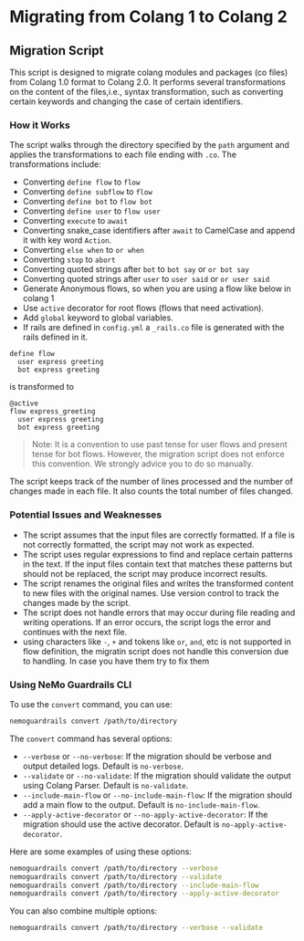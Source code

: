 # Migrating from Colang 1 to Colang 2

## Migration Script

This script is designed to migrate colang modules and packages (co files) from Colang 1.0 format to Colang 2.0. It performs several transformations on the content of the files,i.e., syntax transformation, such as converting certain keywords and changing the case of certain identifiers.

### How it Works

The script walks through the directory specified by the `path` argument and applies the transformations to each file ending with `.co`. The transformations include:

- Converting `define flow` to `flow`
- Converting `define subflow` to `flow`
- Converting `define bot` to `flow bot`
- Converting `define user` to `flow user`
- Converting `execute` to `await`
- Converting snake_case identifiers after `await` to CamelCase and append it with key word `Action`.
- Converting `else when` to `or when`
- Converting `stop` to `abort`
- Converting quoted strings after `bot` to `bot say` or `or bot say`
- Converting quoted strings after `user` to `user said` or `or user said`
- Generate Anonymous flows, so when you are using a flow like below in colang 1
- Use `active` decorator for root flows (flows that need activation).
- Add `global` keyword to global variables.
- If rails are defined in `config.yml` a `_rails.co` file is generated with the rails defined in it.

```co
define flow
  user express greeting
  bot express greeting
```

is transformed to

```co
@active
flow express_greeting
  user express greeting
  bot express greeting
```

> Note: It is a convention to use past tense for user flows and present tense for bot flows. However, the migration script does not enforce this convention. We strongly advice you to do so manually.

The script keeps track of the number of lines processed and the number of changes made in each file. It also counts the total number of files changed.

### Potential Issues and Weaknesses

- The script assumes that the input files are correctly formatted. If a file is not correctly formatted, the script may not work as expected.
- The script uses regular expressions to find and replace certain patterns in the text. If the input files contain text that matches these patterns but should not be replaced, the script may produce incorrect results.
- The script renames the original files and writes the transformed content to new files with the original names. Use version control to track the changes made by the script.
- The script does not handle errors that may occur during file reading and writing operations. If an error occurs, the script logs the error and continues with the next file.
- using characters like `-`, `+` and tokens like `or`, `and`, etc is not supported in flow definition, the migratin script does not handle this conversion due to handling. In case you have them try to fix them


### Using NeMo Guardrails CLI

To use the `convert` command, you can use:

```bash
nemoguardrails convert /path/to/directory
```

The `convert` command has several options:

- `--verbose` or `--no-verbose`: If the migration should be verbose and output detailed logs. Default is `no-verbose`.
- `--validate` or `--no-validate`: If the migration should validate the output using Colang Parser. Default is `no-validate`.
- `--include-main-flow` or `--no-include-main-flow`: If the migration should add a main flow to the output. Default is `no-include-main-flow`.
- `--apply-active-decorator` or `--no-apply-active-decorator`: If the migration should use the active decorator. Default is `no-apply-active-decorator`.

Here are some examples of using these options:

```bash
nemoguardrails convert /path/to/directory --verbose
nemoguardrails convert /path/to/directory --validate
nemoguardrails convert /path/to/directory --include-main-flow
nemoguardrails convert /path/to/directory --apply-active-decorator
```

You can also combine multiple options:

```bash
nemoguardrails convert /path/to/directory --verbose --validate
```
